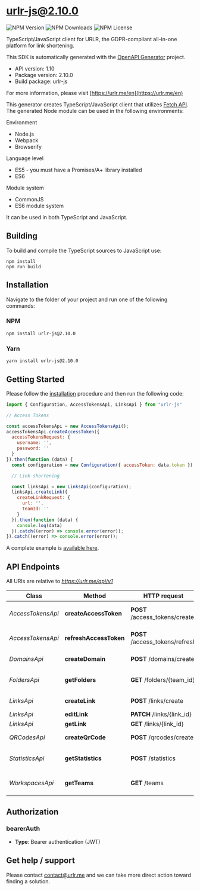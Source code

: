 # urlr-js@2.10.0

![NPM Version](https://img.shields.io/npm/v/urlr-js) ![NPM Downloads](https://img.shields.io/npm/dm/urlr-js) ![NPM License](https://img.shields.io/npm/l/urlr-js)

TypeScript/JavaScript client for URLR, the GDPR-compliant all-in-one platform for link shortening.

This SDK is automatically generated with the [OpenAPI Generator](https://openapi-generator.tech) project.

- API version: 1.10
- Package version: 2.10.0
- Build package: urlr-js

For more information, please visit [https://urlr.me/en](https://urlr.me/en)

This generator creates TypeScript/JavaScript client that utilizes [Fetch API](https://fetch.spec.whatwg.org/). The generated Node module can be used in the following environments:

Environment
* Node.js
* Webpack
* Browserify

Language level
* ES5 - you must have a Promises/A+ library installed
* ES6

Module system
* CommonJS
* ES6 module system

It can be used in both TypeScript and JavaScript.

## Building

To build and compile the TypeScript sources to JavaScript use:
```
npm install
npm run build
```

## Installation

Navigate to the folder of your project and run one of the following commands:

### NPM

```
npm install urlr-js@2.10.0
```

### Yarn

```
yarn install urlr-js@2.10.0
```

## Getting Started

Please follow the [installation](#installation) procedure and then run the following code:

```javascript
import { Configuration, AccessTokensApi, LinksApi } from "urlr-js"

// Access Tokens

const accessTokensApi = new AccessTokensApi();
accessTokensApi.createAccessToken({
  accessTokensRequest: {
    username: '',
    password: ''
  }
}).then(function (data) {
  const configuration = new Configuration({ accessToken: data.token });

  // Link shortening

  const linksApi = new LinksApi(configuration);
  linksApi.createLink({
    createLinkRequest: {
      url: '',
      teamId: ''
    }
  }).then(function (data) {
    console.log(data)
  }).catch((error) => console.error(error));
}).catch((error) => console.error(error));
```

A complete example is [available here](examples/example1.js).

## API Endpoints

All URIs are relative to *https://urlr.me/api/v1*

Class | Method | HTTP request | Description
------------ | ------------- | ------------- | -------------
*AccessTokensApi* | **createAccessToken** | **POST** /access_tokens/create | Get an access token
*AccessTokensApi* | **refreshAccessToken** | **POST** /access_tokens/refresh | Refresh an access token
*DomainsApi* | **createDomain** | **POST** /domains/create | Create a domain
*FoldersApi* | **getFolders** | **GET** /folders/{team_id} | Get folders of workspace
*LinksApi* | **createLink** | **POST** /links/create | Create a link
*LinksApi* | **editLink** | **PATCH** /links/{link_id} | Edit a link
*LinksApi* | **getLink** | **GET** /links/{link_id} | Get a link
*QRCodesApi* | **createQrCode** | **POST** /qrcodes/create | Create a QR Code
*StatisticsApi* | **getStatistics** | **POST** /statistics | Get statistics of a link
*WorkspacesApi* | **getTeams** | **GET** /teams | Get workspaces of user


## Authorization


### bearerAuth

- **Type**: Bearer authentication (JWT)


## Get help / support

Please contact [contact@urlr.me](mailto:contact@urlr.me?subject=[GitHub]%urlr-javascript) and we can take more direct action toward finding a solution.
